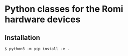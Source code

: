
# Python classes for the Romi hardware devices


## Installation

```console
$ python3 -m pip install -e .
```

